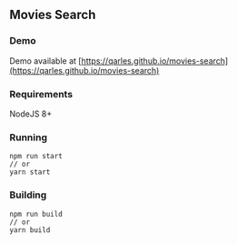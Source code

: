 ## Movies Search

### Demo

Demo available at [https://qarles.github.io/movies-search](https://qarles.github.io/movies-search)

### Requirements

NodeJS 8+

### Running

```
npm run start
// or
yarn start
```

### Building

```
npm run build
// or
yarn build
```
